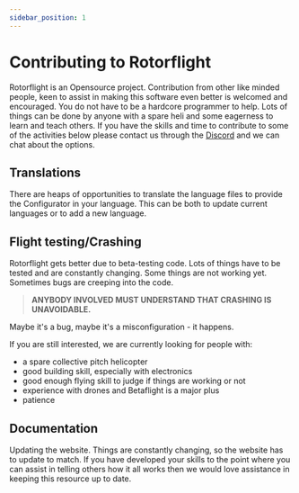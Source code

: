 ```yaml
---
sidebar_position: 1
---
```

# Contributing to Rotorflight

Rotorflight is an Opensource project. Contribution from other like minded people, keen to assist in making this software even better is welcomed and encouraged. You do not have to be a hardcore programmer to help. Lots of things can be done by anyone with a spare heli and some eagerness to learn and teach others. If you have the skills and time to contribute to some of the activities below please contact us through the [Discord](https://discord.gg/6QUySXdEvd) and we can chat about the options. 

## Translations
There are heaps of opportunities to translate the language files to provide the Configurator in your language. This can be both to update current languages or to add a new language. 

## Flight testing/Crashing 
Rotorflight gets better due to beta-testing code. Lots of things have to be tested and are constantly changing.
Some things are not working yet. Sometimes bugs are creeping into the code.

> **ANYBODY INVOLVED MUST UNDERSTAND THAT CRASHING IS UNAVOIDABLE.**

Maybe it's a bug, maybe it's a misconfiguration - it happens.

If you are still interested, we are currently looking for people with:

* a spare collective pitch helicopter
* good building skill, especially with electronics
* good enough flying skill to judge if things are working or not
* experience with drones and Betaflight is a major plus
* patience

## Documentation
Updating the website. Things are constantly changing, so the website has to update to match. If you have developed your skills to the point where you can assist in telling others how it all works then we would love assistance in keeping this resource up to date. 









